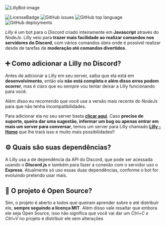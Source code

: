![LillyBot-image](https://i.ibb.co/ScXTv01/Photo-Editor-20200914-160614.jpg)

![LicenseBadge](https://img.shields.io/badge/License-MIT-green)
![GitHub issues](https://img.shields.io/github/issues/pedrohenriquebraga/lilly-bot?color=red&label=Issues)
![GitHub top language](https://img.shields.io/github/languages/top/pedrohenriquebraga/lilly-bot?color=yellow&label=Javascript)
![GitHub deployments](https://img.shields.io/github/deployments/pedrohenriquebraga/lilly-bot/lilly-discordbot?color=green&label=Deploy%20State)

*Lilly* é um bot para o *Discord* criado inteiramente em **Javascript** através do *NodeJs*. Lilly veio para **trazer mais facilidade ao realizar comandos nos servidores do Discord**, com vários comandos úteis onde é possível realizar desde de tarefas de **moderação até comandos divertidos**.

## ➕ Como adicionar a Lilly no Discord?
Antes de adicionar a Lilly em seu server, saiba que ela está em **desenvolvimento**, então ela **não está completa e além disso erros podem ocorrer**, mas é claro que eu sempre vou tentar deixar a Lilly funcionando para você.

Além disso eu recomendo que você use a versão mais recente do *NodeJs* para que não tenha incompatibilidades.

Para adicionar ela no seu server basta **[clicar aqui](https://discord.com/oauth2/authorize?client_id=754548334328283137&scope=bot&permission=8)**. Caso **precise de suporte, queira dar uma sugestão, informar um bug ou apenas entrar em mais um server para conversar**, temos um server para Lilly chamado **[Lilly - Home](https://discord.gg/SceHNfZ)** que lhe trará isso e muito mais possibilidades!!

## ⚙️ Quais são suas dependências?
A Lilly usa a de dependência da API do Discord, que pode ser acessada usando o **Discord.js** e também para fazer a conexão com o servidor uso o **Express**. Atualmente só uso essas duas dependências, conforme o bot for evoluindo pretendo usar mais.

## 📂 O projeto é Open Source?
Sim, o projeto é aberto a todos que queiram aprender sobre e até distribuir ele, **sempre seguindo a licença MIT**. Além disso vale resaltar que embora ele seja Open Source, isso não significa que você vai dar um *Ctrl+C e Ctrl+V* no projeto e distribuir ele sem alterações
